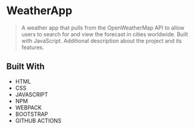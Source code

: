 
# WeatherApp

>  A weather app that pulls from the OpenWeatherMap API to allow users to search for and view the forecast in cities worldwide. Built with JavaScript.
Additional description about the project and its features.

## Built With

- HTML 
- CSS
- JAVASCRIPT
- NPM
- WEBPACK
- BOOTSTRAP
- GITHUB ACTIONS

